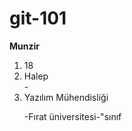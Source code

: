# git-101
<b>Munzir</b> <ol><li>18</li><li>Halep</li>-<li>Yazılım Mühendisliği</li>
</li>-Fırat üniversitesi-"sınıf</li>
</ol>
